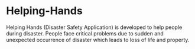 # Helping-Hands
Helping Hands (Disaster Safety Application) is developed to help people during disaster. People face critical problems due to sudden and unexpected occurrence of disaster which leads to loss of life and property.
